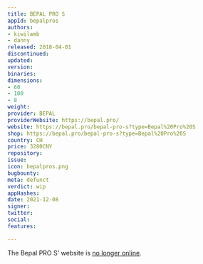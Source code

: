 ```yaml
---
title: BEPAL PRO S
appId: bepalpros
authors:
- kiwilamb
- danny
released: 2018-04-01
discontinued: 
updated: 
version: 
binaries: 
dimensions:
- 60
- 100
- 8
weight: 
provider: BEPAL
providerWebsite: https://bepal.pro/
website: https://bepal.pro/bepal-pro-s?type=Bepal%20Pro%20S
shop: https://bepal.pro/bepal-pro-s?type=Bepal%20Pro%20S
country: CH
price: 3280CNY
repository: 
issue: 
icon: bepalpros.png
bugbounty: 
meta: defunct
verdict: wip
appHashes: 
date: 2021-12-08
signer: 
twitter: 
social: 
features: 

---
```


The Bepal PRO S' website is [no longer online](https://twitter.com/BitcoinWalletz/status/1466331090105233408).

